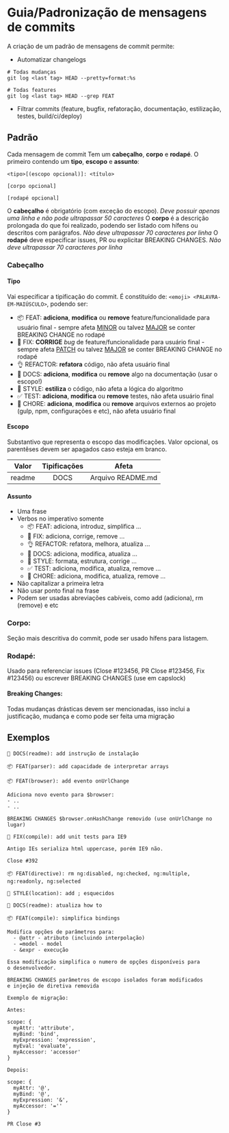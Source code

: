 # Guia/Padronização de mensagens de commits
<!--
https://www.conventionalcommits.org/pt-br/v1.0.0-beta.4/
https://hackwild.com/article/semantic-git-commits/
https://github.com/angular/angular/commits/master
https://github.com/angular/angular/blob/master/CONTRIBUTING.md#-commit-message-guidelines
https://opensource.com/article/19/2/emoji-log-git-commit-messages
https://github.com/ahmadawais/Emoji-Log/
https://gist.github.com/stephenparish/9941e89d80e2bc58a153
-->
A criação de um padrão de mensagens de commit permite:
- Automatizar changelogs
```
# Todas mudanças
git log <last tag> HEAD --pretty=format:%s

# Todas features
git log <last tag> HEAD --grep FEAT
```
- Filtrar commits (feature, bugfix, refatoração, documentação, estilização, testes, build/ci/deploy)

## Padrão
Cada mensagem de commit Tem um **cabeçalho**, **corpo** e **rodapé**. O primeiro contendo um **tipo**, **escopo** e **assunto**:
```
<tipo>[(escopo opcional)]: <título>

[corpo opcional]

[rodapé opcional]
```
O **cabeçalho** é obrigatório (com exceção do escopo). *Deve possuir apenas uma linha e não pode ultrapassar 50 caracteres*
O **corpo** é a descrição prolongada do que foi realizado, podendo ser listado com hífens ou descritos com parágrafos. *Não deve ultrapassar 70 caracteres por linha*
O **rodapé** deve especificar issues, PR ou explicitar BREAKING CHANGES. *Não deve ultrapassar 70 caracteres por linha*

### Cabeçalho
#### Tipo
Vai especificar a tipificação do commit. É constituído de: ``<emoji> <PALAVRA-EM-MAIÚSCULO>``, podendo ser:
- 📦 FEAT: **adiciona**, **modifica** ou **remove** feature/funcionalidade para usuário final - sempre afeta [MINOR](https://semver.org/#summary) ou talvez [MAJOR](https://semver.org/#summary) se conter BREAKING CHANGE no rodapé
- 🐛 FIX: **CORRIGE** *bug* de feature/funcionalidade para usuário final - sempre afeta [PATCH](https://semver.org/#summary) ou talvez [MAJOR](https://semver.org/#summary) se conter BREAKING CHANGE no rodapé
- 👌 REFACTOR: **refatora** código, não afeta usuário final
- 📖 DOCS: **adiciona**, **modifica** ou **remove** algo na documentação (usar o escopo!)
- 🎨 STYLE: **estiliza** o código, não afeta a lógica do algoritmo
- ✅ TEST: **adiciona**, **modifica** ou **remove** testes, não afeta usuário final
- 🔧 CHORE: **adiciona**, **modifica** ou **remove** arquivos externos ao projeto (gulp, npm, configurações e etc), não afeta usuário final

#### Escopo
Substantivo que representa o escopo das modificações. Valor opcional, os parentêses devem ser apagados caso esteja em branco.

| Valor   | Tipificações    | Afeta               |
|---------|:---------------:|---------------------|
| readme  | DOCS            |  Arquivo README.md  |


#### Assunto
- Uma frase
- Verbos no imperativo somente
  - 📦 FEAT: adiciona, introduz, simplifica ...
  - 🐛 FIX: adiciona, corrige, remove ...
  - 👌 REFACTOR: refatora, melhora, atualiza ...
  - 📖 DOCS: adiciona, modifica, atualiza ...
  - 🎨 STYLE: formata, estrutura, corrige ...
  - ✅ TEST: adiciona, modifica, atualiza, remove ...
  - 🔧 CHORE: adiciona, modifica, atualiza, remove ...
- Não capitalizar a primeira letra
- Não usar ponto final na frase
- Podem ser usadas abreviações cabíveis, como add (adiciona), rm (remove) e etc

### Corpo:
Seção mais descritiva do commit, pode ser usado hífens para listagem.

### Rodapé:
Usado para referenciar issues (Close #123456, PR Close #123456, Fix #123456) ou escrever BREAKING CHANGES (use em capslock)

#### Breaking Changes:
Todas mudanças drásticas devem ser mencionadas, isso inclui a justificação, mudança e como pode ser feita uma migração

## Exemplos
```
📖 DOCS(readme): add instrução de instalação
```
```
📦 FEAT(parser): add capacidade de interpretar arrays
```
```
📦 FEAT(browser): add evento onUrlChange

Adiciona novo evento para $browser:
- ..
- ..

BREAKING CHANGES $browser.onHashChange removido (use onUrlChange no lugar)
```
```
🐛 FIX(compile): add unit tests para IE9

Antigo IEs serializa html uppercase, porém IE9 não.

Close #392
```
```
📦 FEAT(directive): rm ng:disabled, ng:checked, ng:multiple, ng:readonly, ng:selected
```
```
🎨 STYLE(location): add ; esquecidos
```
```
📖 DOCS(readme): atualiza how to
```
```
📦 FEAT(compile): simplifica bindings

Modifica opções de parâmetros para:
  - @attr - atributo (incluindo interpolação)
  - =model - model
  - &expr - execução

Essa modificação simplifica o numero de opções disponíveis para
o desenvolvedor.

BREAKING CHANGES parâmetros de escopo isolados foram modificados
e injeção de diretiva removida

Exemplo de migração:

Antes:

scope: {
  myAttr: 'attribute',
  myBind: 'bind',
  myExpression: 'expression',
  myEval: 'evaluate',
  myAccessor: 'accessor'
}

Depois:

scope: {
  myAttr: '@',
  myBind: '@',
  myExpression: '&',
  myAccessor: '=''
}

PR Close #3
```

<!--
## [Numerar versões](https://semver.org/#summary):
- MAJOR.MINOR.PATCH
  - MAJOR torna explícita a incompatibilidade de mudanças na API com a versão anterior
  - MINOR adição de funcionalidade sem comprometer uso da API do mesmo modo de versões anteriores
  - PATCH correção de bugs
-->
